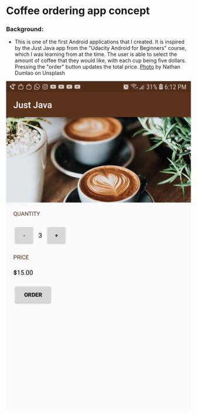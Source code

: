 # Coffee ordering app concept

### Background:
* This is one of the first Android applications that I created. It is inspired by the Just Java app from the "Udacity Android for Beginners" course, which I was learning from at the time. The user is able to select the amount of coffee that they would like, with each cup being five dollars. Pressing the "order" button updates the total price. [Photo](https://unsplash.com/photos/zUNs99PGDg0) by Nathan Dumlao on Unsplash

![Image](JustJava.png)
